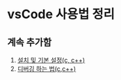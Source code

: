 # vsCode 사용법 정리
## 계속 추가함

1. [설치 및 기본 설정(c, c++)](https://webnautes.tistory.com/1158)
2. [디버깅 하는 법(c,c++)](https://m.blog.naver.com/PostView.nhn?blogId=suwon_man91&logNo=221383187737&proxyReferer=https:%2F%2Fwww.google.com%2F)

